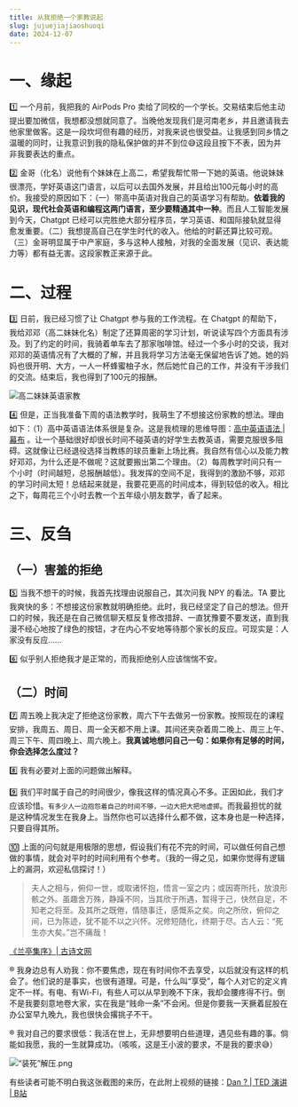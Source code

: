 ```yaml
---
title: 从我拒绝一个家教说起
slug: jujuejiajiaoshuoqi
date: 2024-12-07
---
```

# 一、缘起

1️⃣  一个月前，我把我的 AirPods  Pro 卖给了同校的一个学长。交易结束后他主动提出要加微信，我想都没想就同意了。当晚他发现我们是河南老乡，并且邀请我去他家里做客。这是一段坎坷但有趣的经历，对我来说也很受益。让我感到同乡情之温暖的同时，让我意识到我的隐私保护做的并不到位😅这段且按下不表，因为并非我要表达的重点。

2️⃣  金哥（化名）说他有个妹妹在上高二，希望我帮忙带一下她的英语。他说妹妹很漂亮，学好英语这门语言，以后可以去国外发展，并且给出100元每小时的高价。我接受的原因如下：（一）带高中英语对我自己的英语学习有帮助。**依着我的见识，现代社会英语和编程这两门语言，至少要精通其中一种**。而且人工智能发展到今天，Chatgpt 已经可以完胜绝大部分程序员，学习英语、和国际接轨就显得愈发重要。（二）我想提高自己在学生时代的收入。他给的时薪还算比较可观。（三）金哥明显属于中产家庭，多与这种人接触，对我的全面发展（见识、表达能力等）都有益无害。这段家教正来源于此。

# 二、过程

3️⃣  日前，我已经习惯了让 Chatgpt 参与我的工作流程。在 Chatgpt 的帮助下，我给邓邓（高二妹妹化名）制定了还算周密的学习计划，听说读写四个方面具有涉及。到了约定的时间，我骑着单车去了那家咖啡馆。经过一个多小时的交谈，我对邓邓的英语情况有了大概的了解，并且我将学习方法毫无保留地告诉了她。她的妈妈也很开明、大方，一人一杯蜂蜜柚子水，然后她忙自己的工作，并没有干涉我们的交流。结束后，我也得到了100元的报酬。

![高二妹妹英语家教](https://obsidian-picgo-1314839904.cos.ap-guangzhou.myqcloud.com/obsidian_pictures/%E9%AB%98%E4%BA%8C%E5%A6%B9%E5%A6%B9%E8%8B%B1%E8%AF%AD%E5%AE%B6%E6%95%99.jpg)

4️⃣  但是，正当我准备下周的语法教学时，我萌生了不想接这份家教的想法。理由如下：（1）高中英语语法体系很是复杂。这是我梳理的思维导图：[高中英语语法 | 幕布](https://mubu.com/app/edit/home/3wh7yameL3d#m)  。让一个基础很好却很长时间不碰英语的好学生去教英语，需要克服很多阻碍。这就像让已经退役选择当教练的球员重新上场比赛。我自然有信心以及能力教好邓邓，为什么还是不做呢？这就要搬出第二个理由。（2）每周教学时间只有一个小时（时间越短，总报酬越低）。我发挥的空间不足，我得到的激励不够，邓邓的学习时间太短！总结起来就是，我要花更高的时间成本，得到较低的收入。相比之下，每周花三个小时去教一个五年级小朋友数学，香了起来。

# 三、反刍

## （一）害羞的拒绝

5️⃣  当我不想干的时候，我首先找理由说服自己，其次问我 NPY 的看法。TA 要比我爽快的多：不想接这份家教就明确拒绝。此时，我已经坚定了自己的想法。但开口的时候，我还是在自己微信聊天框反复修改措辞、一直犹豫要不要发送，直到我漫不经心地按了绿色的按钮，才在内心不安地等待那个家长的反应。可现实是：人家没有反应……

6️⃣  似乎别人拒绝我才是正常的，而我拒绝别人应该惴惴不安。

## （二）时间

7️⃣  周五晚上我决定了拒绝这份家教，周六下午去做另一份家教。按照现在的课程安排，我周五、周日、周一全天都不用上课。其间还夹杂着周二晚上、周三上午、周三下午、周四晚上、周六晚上。**我真诚地想问自己一句：如果你有足够的时间，你会选择怎么度过？**


8️⃣  我有必要对上面的问题做出解释。


9️⃣  我们平时属于自己的时间很少，像我这样的情况真心不多。正因如此，我们才应该珍惜。`有多少人一边抱怨着自己的时间不够，一边大把大把地虚掷`。而我最担忧的就是这种情况发生在我身上。当然你也可以选择什么都不做，这本身也是一种选择，只要自得其所。

🔟 上面的问句就是用极限的思想，假设我们有花不完的时间，可以做任何自己想做的事情，就会对平时的时间利用有个参考。（我的一得之见，如果你觉得有逻辑上的漏洞，欢迎私信探讨！）


>夫人之相与，俯仰一世，或取诸怀抱，悟言一室之内；或因寄所托，放浪形骸之外。虽趣舍万殊，静躁不同，当其欣于所遇，暂得于己，快然自足，不知老之将至。及其所之既倦，情随事迁，感慨系之矣。向之所欣，俯仰之间，已为陈迹，犹不能不以之兴怀。况修短随化，终期于尽。古人云：“死生亦大矣。”岂不痛哉！

[《兰亭集序》| 古诗文网](https://www.gushiwen.cn/shiwenv.aspx?id=af279f0cdd95)


®️  我身边总有人劝我：你不要焦虑，现在有时间你不去享受，以后就没有这样的机会了。他们说的是事实，也很有道理。可是，什么叫“享受”，每个人对它的定义肯定不一样。有电、有Wi-Fi，有些人可以从早到晚不下床，我却会腰疼得不行。倒不是我要刻意地卷大家，实在我是“贱命一条”不会闲。但是你要我一天撅着屁股在办公室早九晚九，我也很快会撂挑子不干。

®️  我对自己的要求很低：我活在世上，无非想要明白些道理，遇见些有趣的事。倘能如我愿，我的一生就算成功。（咳咳，这是王小波的要求，不是我的要求😅）












![“装死”解压.png](https://obsidian-picgo-1314839904.cos.ap-guangzhou.myqcloud.com/obsidian_pictures/202412081505024.png)




有些读者可能不明白我这张截图的来历，在此附上视频的链接：[Dan ? | TED 演讲 | B站](https://www.bilibili.com/video/BV1ZV411a7Fc/?spm_id_from=333.337.search-card.all.click&vd_source=5ed86fb49c71c107c5549935f94050e7)

